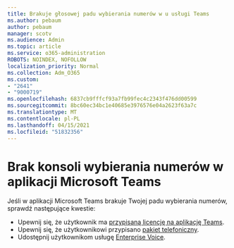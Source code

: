 ```yaml
---
title: Brakuje głosowej padu wybierania numerów w u usługi Teams
ms.author: pebaum
author: pebaum
manager: scotv
ms.audience: Admin
ms.topic: article
ms.service: o365-administration
ROBOTS: NOINDEX, NOFOLLOW
localization_priority: Normal
ms.collection: Adm_O365
ms.custom:
- "2641"
- "9000719"
ms.openlocfilehash: 6837cb9fffcf93a7fb99fec4c2343f476dd00599
ms.sourcegitcommit: 8bc60ec34bc1e40685e3976576e04a2623f63a7c
ms.translationtype: MT
ms.contentlocale: pl-PL
ms.lasthandoff: 04/15/2021
ms.locfileid: "51832356"
---
```

# <a name="dial-pad-is-missing-in-microsoft-teams"></a>Brak konsoli wybierania numerów w aplikacji Microsoft Teams 

Jeśli w aplikacji Microsoft Teams brakuje Twojej padu wybierania numerów, sprawdź następujące kwestie:

- Upewnij się, że użytkownik ma [przypisaną licencję na aplikację Teams](https://docs.microsoft.com/MicrosoftTeams/assign-teams-licenses).
- Upewnij się, że użytkownikowi przypisano [pakiet telefoniczny](https://docs.microsoft.com/MicrosoftTeams/calling-plan-landing-page).
- Udostępnij użytkownikom usługę [Enterprise Voice](https://docs.microsoft.com/skypeforbusiness/skype-for-business-hybrid-solutions/plan-your-phone-system-cloud-pbx-solution/enable-users-for-enterprise-voice-online-and-phone-system-voicemail#to-enable-your-users-for-phone-system-in-office-365-voice-and-voicemail).
